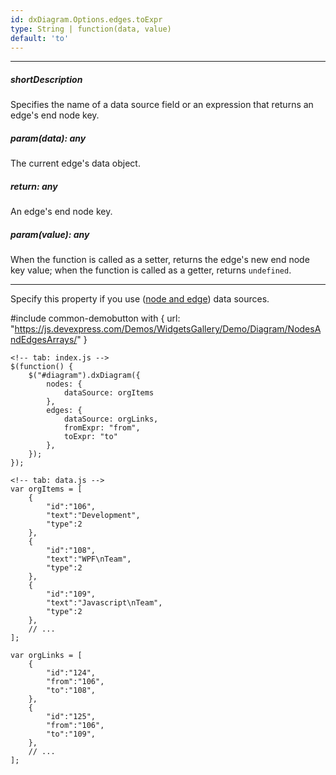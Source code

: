 ```yaml
---
id: dxDiagram.Options.edges.toExpr
type: String | function(data, value)
default: 'to'
---
```

---
##### shortDescription
Specifies the name of a data source field or an expression that returns an edge's end node key.

##### param(data): any
The current edge's data object.

##### return: any
An edge's end node key.

##### param(value): any
When the function is called as a setter, returns the edge's new end node key value; when the function is called as a getter, returns `undefined`.

---
Specify this property if you use ([node and edge](/concepts/05%20UI%20Components/Diagram/10%20Data%20Binding/10%20Node%20and%20Edge%20Arrays.md '/Documentation/Guide/UI_Components/Diagram/Data_Binding/#Node_and_Edge_Arrays')) data sources.

#include common-demobutton with {
    url: "https://js.devexpress.com/Demos/WidgetsGallery/Demo/Diagram/NodesAndEdgesArrays/"
}

    <!-- tab: index.js -->
    $(function() {
        $("#diagram").dxDiagram({
            nodes: {
                dataSource: orgItems
            },
            edges: {
                dataSource: orgLinks,
                fromExpr: "from",
                toExpr: "to"
            },
        });
    });
    
    <!-- tab: data.js -->
    var orgItems = [
        {  
            "id":"106",
            "text":"Development",
            "type":2
        },
        {  
            "id":"108",
            "text":"WPF\nTeam",
            "type":2
        },
        {  
            "id":"109",
            "text":"Javascript\nTeam",
            "type":2
        },
        // ...
    ];

    var orgLinks = [  
        {  
            "id":"124",
            "from":"106",
            "to":"108",
        },
        {  
            "id":"125",
            "from":"106",
            "to":"109",
        },
        // ...
    ];